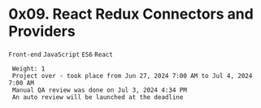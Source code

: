 # 0x09. React Redux Connectors and Providers
 `Front-end` `JavaScript` `ES6` `React`
```
 Weight: 1
 Project over - took place from Jun 27, 2024 7:00 AM to Jul 4, 2024 7:00 AM
 Manual QA review was done on Jul 3, 2024 4:34 PM
 An auto review will be launched at the deadline
```
